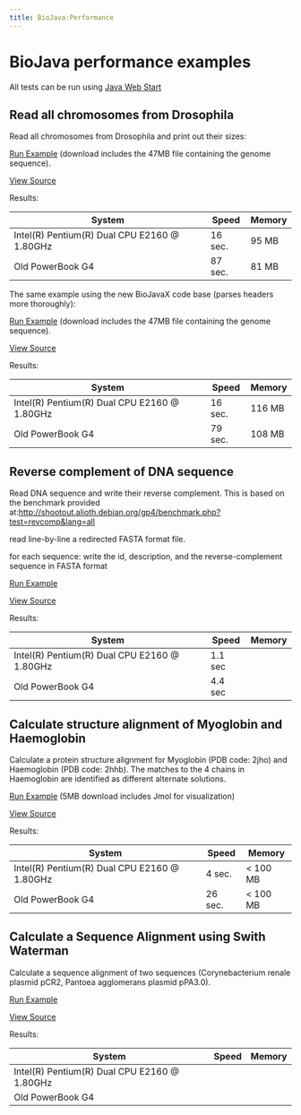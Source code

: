 ```yaml
---
title: BioJava:Performance
---
```


BioJava performance examples
============================

All tests can be run using [Java Web
Start](http://java.sun.com/products/javawebstart/)

Read all chromosomes from Drosophila
------------------------------------

Read all chromosomes from Drosophila and print out their sizes:

[Run
Example](http://www.biojava.org/download/performance/biojava-test.jnlp)
(download includes the 47MB file containing the genome sequence).

[View Source](BioJava:Performance:ReadDrosophila "wikilink")

Results:

| System                                       | Speed   | Memory |
|----------------------------------------------|---------|--------|
| Intel(R) Pentium(R) Dual CPU E2160 @ 1.80GHz | 16 sec. | 95 MB  |
| Old PowerBook G4                             | 87 sec. | 81 MB  |

The same example using the new BioJavaX code base (parses headers more
thoroughly):

[Run
Example](http://www.biojava.org/download/performance/biojava-testX.jnlp)
(download includes the 47MB file containing the genome sequence).

[View
Source](http://code.open-bio.org/svnweb/index.cgi/biojava/view/biojava-live/trunk/demos/performance/ReadFastaX2.java)

Results:

| System                                       | Speed   | Memory |
|----------------------------------------------|---------|--------|
| Intel(R) Pentium(R) Dual CPU E2160 @ 1.80GHz | 16 sec. | 116 MB |
| Old PowerBook G4                             | 79 sec. | 108 MB |

Reverse complement of DNA sequence
----------------------------------

Read DNA sequence and write their reverse complement. This is based on
the benchmark provided
at:[<http://shootout.alioth.debian.org/gp4/benchmark.php?test=revcomp&lang=all>](http://shootout.alioth.debian.org/gp4/benchmark.php?test=revcomp&lang=all)

read line-by-line a redirected FASTA format file.

for each sequence: write the id, description, and the reverse-complement
sequence in FASTA format

[Run
Example](http://www.biojava.org/download/performance/biojava-revcomp.jnlp)

[View Source](BioJava:Performance:ReverseComplement "wikilink")

Results:

| System                                       | Speed   | Memory |
|----------------------------------------------|---------|--------|
| Intel(R) Pentium(R) Dual CPU E2160 @ 1.80GHz | 1.1 sec |        |
| Old PowerBook G4                             | 4.4 sec |        |

Calculate structure alignment of Myoglobin and Haemoglobin
----------------------------------------------------------

Calculate a protein structure alignment for Myoglobin (PDB code: 2jho)
and Haemoglobin (PDB code: 2hhb). The matches to the 4 chains in
Haemoglobin are identified as different alternate solutions.

[Run
Example](http://www.biojava.org/download/performance/biojava-structure-example1.jnlp)
(5MB download includes Jmol for visualization)

[View Source](BioJava:Performance:AlignMyoHemo "wikilink")

Results:

| System                                       | Speed   | Memory    |
|----------------------------------------------|---------|-----------|
| Intel(R) Pentium(R) Dual CPU E2160 @ 1.80GHz | 4 sec.  | \< 100 MB |
| Old PowerBook G4                             | 26 sec. | \< 100 MB |

Calculate a Sequence Alignment using Swith Waterman
---------------------------------------------------

Calculate a sequence alignment of two sequences (Corynebacterium renale
plasmid pCR2, Pantoea agglomerans plasmid pPA3.0).

[Run
Example](http://www.biojava.org/download/performance/biojava-testSW.jnlp)

[View Source](BioJava:Performance:AlignSW "wikilink")

Results:

| System                                       | Speed | Memory |
|----------------------------------------------|-------|--------|
| Intel(R) Pentium(R) Dual CPU E2160 @ 1.80GHz |       |        |
| Old PowerBook G4                             |       |        |


